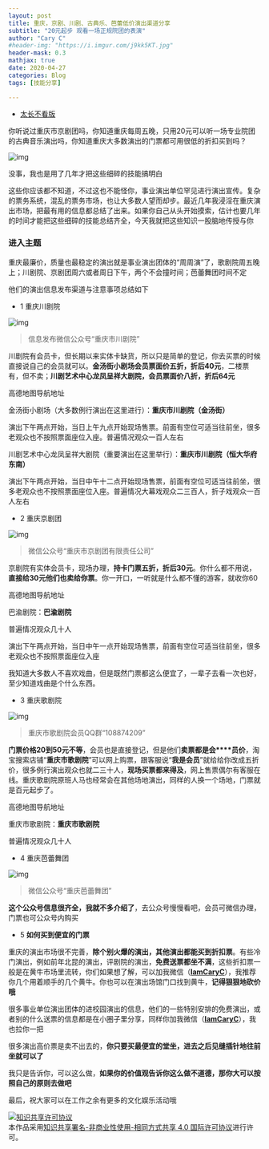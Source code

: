 ```yaml
---
layout: post
title: 重庆，京剧、川剧、古典乐、芭蕾低价演出渠道分享
subtitle: "20元起步 观看一场正规院团的表演"
author: "Cary C"
#header-img: "https://i.imgur.com/j9kk5KT.jpg"
header-mask: 0.3
mathjax: true
date: 2020-04-27
categories: Blog
tags: [技能分享]

---
```


* [太长不看版](#进入主题)



你听说过重庆市京剧团吗，你知道重庆每周五晚，只用20元可以听一场专业院团的古典音乐演出吗，你知道重庆大多数演出的门票都可用很低的折扣买到吗？



![img](https://i.imgur.com/7dAGP0N.jpg)

没事，我也是用了几年才把这些细碎的技能搞明白



这些你应该都不知道，不过这也不能怪你，事业演出单位罕见进行演出宣传。复杂的票务系统，混乱的票务市场，也让大多数人望而却步。最近几年我浸淫在重庆演出市场，把最有用的信息都总结了出来。如果你自己从头开始摸索，估计也要几年的时间才能把这些细碎的技能总结齐全，今天我就把这些知识一股脑地传授与你



###  进入主题



重庆最廉价，质量也最稳定的演出就是事业演出团体的“周周演”了，歌剧院周五晚上；川剧院、京剧团周六或者周日下午，两个不会撞时间；芭蕾舞团时间不定



他们的演出信息发布渠道与注意事项总结如下





- 1 重庆川剧院



![img](https://i.imgur.com/RjHb0fh.png)

> 信息发布微信公众号“重庆市川剧院” 



川剧院有会员卡，但长期以来实体卡缺货，所以只是简单的登记，你去买票的时候直接说自己的会员就可以。**金汤街小剧场会员票面价五折，折后40元**，二楼票有，但不卖；**川剧艺术中心龙凤呈祥大剧院，会员票面价八折，折后64元**



高德地图导航地址

金汤街小剧场（大多数例行演出在这里进行）：**重庆市川剧院（金汤街）**

演出下午两点开始，当日上午九点开始现场售票。前面有空位可适当往前坐，很多老观众也不按照票面座位入座。普遍情况观众一百人左右



川剧艺术中心龙凤呈祥大剧院（重要演出在这里举行）：**重庆市川剧院（恒大华府东南）**

演出下午两点开始，当日中午十二点开始现场售票，前面有空位可适当往前坐，很多老观众也不按照票面座位入座。普遍情况大幕戏观众二三百人，折子戏观众一百人左右





- 2  重庆京剧团

![img](https://i.imgur.com/LG9Q02G.png)

> 微信公众号“重庆市京剧团有限责任公司”



京剧院有实体会员卡，现场办理，**持卡门票五折，折后30元**。你什么都不用说，**直接给30元他们也卖给你票**。你一开口，一听就是什么都不懂的游客，就收你60



高德地图导航地址

巴渝剧院：**巴渝剧院**

普遍情况观众几十人



演出下午两点开始，当日中午一点开始现场售票，前面有空位可适当往前坐，很多老观众也不按照票面座位入座



我知道大多数人不喜欢戏曲，但是既然门票都这么便宜了，一辈子去看一次也好，至少知道戏曲是个什么东西。



- 3  重庆歌剧院

  

![img](https://i.imgur.com/03hec85.png)

> 重庆市歌剧院会员QQ群“108874209”



**门票价格20到50元不等**，会员也是直接登记，但是他们**卖票都是会****员价**，淘宝搜索店铺“**重庆市歌剧院**”可以网上购票，跟客服说“**我是会员**”就给给你改成五折价，很多例行演出观众也就二三十人，**现场买票都来得及**，网上售票偶尔有客服在线。重庆歌剧院原班人马也经常会在其他场地演出，同样的人换一个场地，门票就是百元起步了。



高德地图导航地址

重庆市歌剧院：**重庆市歌剧院**

普遍情况观众几十人



- 4   重庆芭蕾舞团

![img](https://i.imgur.com/O2D5r7o.png)

> 微信公众号“重庆芭蕾舞团”



**这个公众号信息很齐全，我就不多介绍了**，去公众号慢慢看吧，会员可微信办理，门票也可公众号内购买



- 5  **如何买到便宜的门票**



重庆的演出市场很不完善，**除个别火爆的演出，其他演出都能买到折扣票**。有些冷门演出，例如前年北昆的演出，评剧院的演出，**免费送票都坐不满**，这些折扣票一般是在黄牛市场里流转，你们如果想了解，可以加我微信（**[IamCaryC](https://i.imgur.com/5ns0zQf.png "点击获取二维码")**），我推荐你几个用着顺手的几个黄牛。你也可以在演出场馆门口找到黄牛，**记得狠狠地砍价哦**



很多事业单位演出团体的进校园演出的信息，他们的一些特别安排的免费演出，或者别的什么送票的信息都是在小圈子里分享，同样你加我微信（**[IamCaryC](https://i.imgur.com/5ns0zQf.png "点击获取二维码")**），我也拉你一把



很多演出高价票是卖不出去的，**你只要买最便宜的堂坐，进去之后见缝插针地往前坐就可以了**



我只是告诉你，可以这么做，**如果你的价值观告诉你这么做不道德，那你大可以按照自己的原则去做吧**



最后，祝大家可以在工作之余有更多的文化娱乐活动哦



<a rel="license" href="http://creativecommons.org/licenses/by-nc-sa/4.0/"><img alt="知识共享许可协议" style="border-width:0" src="https://i.creativecommons.org/l/by-nc-sa/4.0/80x15.png" /></a><br />本作品采用<a rel="license" href="http://creativecommons.org/licenses/by-nc-sa/4.0/">知识共享署名-非商业性使用-相同方式共享 4.0 国际许可协议</a>进行许可。